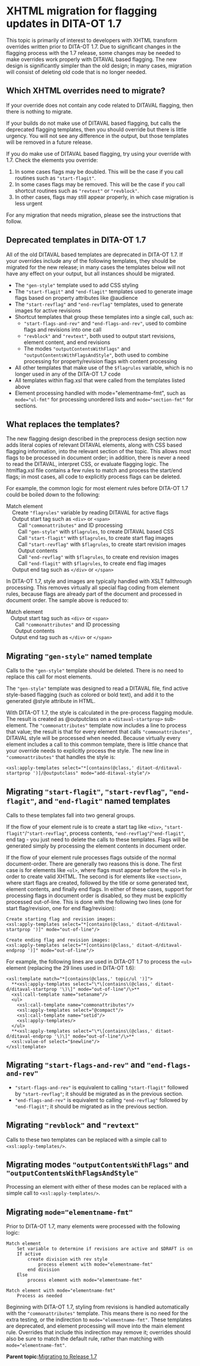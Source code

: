 # XHTML migration for flagging updates in DITA-OT 1.7

This topic is primarily of interest to developers with XHTML transform overrides written prior to DITA-OT 1.7. Due to significant changes in the flagging process with the 1.7 release, some changes may be needed to make overrides work properly with DITAVAL based flagging. The new design is significantly simpler than the old design; in many cases, migration will consist of deleting old code that is no longer needed.

## Which XHTML overrides need to migrate?

If your override does not contain any code related to DITAVAL flagging, then there is nothing to migrate.

If your builds do not make use of DITAVAL based flagging, but calls the deprecated flagging templates, then you should override but there is little urgency. You will not see any difference in the output, but those templates will be removed in a future release.

If you do make use of DITAVAL based flagging, try using your override with 1.7. Check the elements you override:

1.  In some cases flags may be doubled. This will be the case if you call routines such as `"start-flagit"`.
2.  In some cases flags may be removed. This will be the case if you call shortcut routines such as `"revtext"` or `"revblock"`.
3.  In other cases, flags may still appear properly, in which case migration is less urgent

For any migration that needs migration, please see the instructions that follow.

## Deprecated templates in DITA-OT 1.7

All of the old DITAVAL based templates are deprecated in DITA-OT 1.7. If your overrides include any of the following templates, they should be migrated for the new release; in many cases the templates below will not have any effect on your output, but all instances should be migrated.

-   The `"gen-style"` template used to add CSS styling
-   The `"start-flagit"` and `"end-flagit"` templates used to generate image flags based on property attributes like @audience
-   The `"start-revflag"` and `"end-revflag"` templates, used to generate images for active revisions
-   Shortcut templates that group these templates into a single call, such as:
    -   `"start-flags-and-rev"` and `"end-flags-and-rev"`, used to combine flags and revisions into one call
    -   `"revblock"` and `"revtext"`, both used to output start revisions, element content, and end revisions
    -   The modes `"outputContentsWithFlags"` and `"outputContentsWithFlagsAndStyle"`, both used to combine processing for property/revision flags with content processing
-   All other templates that make use of the `$flagrules` variable, which is no longer used in any of the DITA-OT 1.7 code
-   All templates within flag.xsl that were called from the templates listed above
-   Element processing handled with mode="elementname-fmt", such as `mode="ul-fmt"` for processing unordered lists and `mode="section-fmt"` for sections.

## What replaces the templates?

The new flagging design described in the preprocess design section now adds literal copies of relevant DITAVAL elements, along with CSS based flagging information, into the relevant section of the topic. This allows most flags to be processed in document order; in addition, there is never a need to read the DITAVAL, interpret CSS, or evaluate flagging logic. The htmlflag.xsl file contains a few rules to match and process the start/end flags; in most cases, all code to explicitly process flags can be deleted.

For example, the common logic for most element rules before DITA-OT 1.7 could be boiled down to the following:

Match element  
     Create `"flagrules"` variable by reading DITAVAL for active flags  
     Output start tag such as `<div>` or `<span>`  
         Call `"commonattributes"` and ID processing  
         Call `"gen-style"` with `$flagrules`, to create DITAVAL based CSS  
         Call `"start-flagit"` with `$flagrules`, to create start flag images  
         Call `"start-revflag"` with `$flagrules`, to create start revision images  
         Output contents  
         Call `"end-revflag"` with `$flagrules`, to create end revision images  
         Call `"end-flagit"` with `$flagrules`, to create end flag images  
     Output end tag such as `</div>` or `</span>`

In DITA-OT 1.7, style and images are typically handled with XSLT fallthrough processing. This removes virtually all special flag coding from element rules, because flags are already part of the document and processed in document order. The sample above is reduced to:

Match element  
    Output start tag such as `<div>` or `<span>`  
       Call `"commonattributes"` and ID processing  
       Output contents  
    Output end tag such as `</div>` or `</span>`

## Migrating `"gen-style"` named template

Calls to the `"gen-style"` template should be deleted. There is no need to replace this call for most elements.

The `"gen-style"` template was designed to read a DITAVAL file, find active style-based flagging \(such as colored or bold text\), and add it to the generated @style attribute in HTML.

With DITA-OT 1.7, the style is calculated in the pre-process flagging module. The result is created as @outputclass on a `<ditaval-startprop>` sub-element. The `"commonattributes"` template now includes a line to process that value; the result is that for every element that calls `"commonattributes"`, DITAVAL style will be processed when needed. Because virtually every element includes a call to this common template, there is little chance that your override needs to explicitly process the style. The new line in `"commonattributes"` that handles the style is:

```
<xsl:apply-templates select="*[contains(@class,' ditaot-d/ditaval-startprop ')]/@outputclass" mode="add-ditaval-style"/>
```

## Migrating `"start-flagit"`, `"start-revflag"`, `"end-flagit"`, and `"end-flagit"` named templates

Calls to these templates fall into two general groups.

If the flow of your element rule is to create a start tag like `<div>`, `"start-flagit"`/`"start-revflag"`, process contents, `"end-revflag"`/`"end-flagit"`, end tag - you just need to delete the calls to these templates. Flags will be generated simply by processing the element contents in document order.

If the flow of your element rule processes flags outside of the normal document-order. There are generally two reasons this is done. The first case is for elements like `<ol>`, where flags must appear before the `<ol>` in order to create valid XHTML. The second is for elements like `<section>`, where start flags are created, followed by the title or some generated text, element contents, and finally end flags. In either of these cases, support for processing flags in document order is disabled, so they must be explicitly processed out-of-line. This is done with the following two lines \(one for start flag/revision, one for end flag/revision\):

```
Create starting flag and revision images:
<xsl:apply-templates select="*[contains(@class,' ditaot-d/ditaval-startprop ')]" mode="out-of-line"/>

Create ending flag and revision images:
<xsl:apply-templates select="*[contains(@class,' ditaot-d/ditaval-endprop ')]" mode="out-of-line"/>
```

For example, the following lines are used in DITA-OT 1.7 to process the `<ul>` element \(replacing the 29 lines used in DITA-OT 1.6\):

```
<xsl:template match="*[contains(@class,' topic/ul ')]">
  **<xsl:apply-templates select="\*\[contains\(@class,' ditaot-d/ditaval-startprop '\)\]" mode="out-of-line"/\>**
  <xsl:call-template name="setaname"/>
  <ul>
    <xsl:call-template name="commonattributes"/>
    <xsl:apply-templates select="@compact"/>
    <xsl:call-template name="setid"/>
    <xsl:apply-templates/>
  </ul>
  **<xsl:apply-templates select="\*\[contains\(@class,' ditaot-d/ditaval-endprop '\)\]" mode="out-of-line"/\>**
  <xsl:value-of select="$newline"/>
</xsl:template>
```

## Migrating `"start-flags-and-rev"` and `"end-flags-and-rev"`

-   `"start-flags-and-rev"` is equivalent to calling `"start-flagit"` followed by `"start-revflag"`; it should be migrated as in the previous section.
-   `"end-flags-and-rev"` is equivalent to calling `"end-revflag"` followed by `"end-flagit"`; it should be migrated as in the previous section.

## Migrating `"revblock"` and `"revtext"`

Calls to these two templates can be replaced with a simple call to `<xsl:apply-templates/>`.

## Migrating modes `"outputContentsWithFlags"` and `"outputContentsWithFlagsAndStyle"`

Processing an element with either of these modes can be replaced with a simple call to `<xsl:apply-templates/>`.

## Migrating `mode="elementname-fmt"`

Prior to DITA-OT 1.7, many elements were processed with the following logic:

```
Match element
    Set variable to determine if revisions are active and $DRAFT is on
    If active
        create division with rev style
            process element with mode="elementname-fmt"
        end division
    Else
        process element with mode="elementname-fmt"

Match element with mode="elementname-fmt"
    Process as needed
```

Beginning with DITA-OT 1.7, styling from revisions is handled automatically with the `"commonattributes"` template. This means there is no need for the extra testing, or the indirection to `mode="elementname-fmt"`. These templates are deprecated, and element processing will move into the main element rule. Overrides that include this indirection may remove it; overrides should also be sure to match the default rule, rather than matching with `mode="elementname-fmt"`.

**Parent topic:**[Migrating to Release 1.7](../dev_ref/migrating-to-1.7.md)

